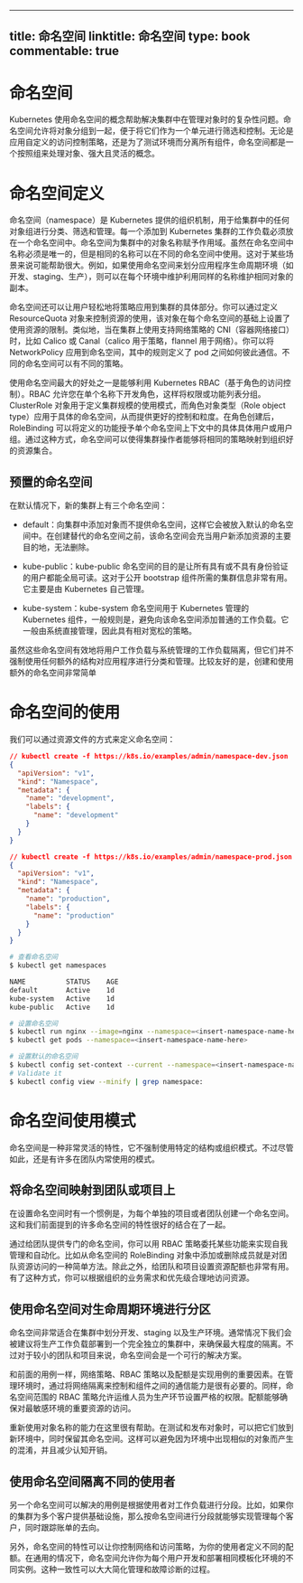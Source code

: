 
---
title: 命名空间
linktitle: 命名空间
type: book
commentable: true
---

# 命名空间

Kubernetes 使用命名空间的概念帮助解决集群中在管理对象时的复杂性问题。命名空间允许将对象分组到一起，便于将它们作为一个单元进行筛选和控制。无论是应用自定义的访问控制策略，还是为了测试环境而分离所有组件，命名空间都是一个按照组来处理对象、强大且灵活的概念。

# 命名空间定义

命名空间（namespace）是 Kubernetes 提供的组织机制，用于给集群中的任何对象组进行分类、筛选和管理。每一个添加到 Kubernetes 集群的工作负载必须放在一个命名空间中。命名空间为集群中的对象名称赋予作用域。虽然在命名空间中名称必须是唯一的，但是相同的名称可以在不同的命名空间中使用。这对于某些场景来说可能帮助很大。例如，如果使用命名空间来划分应用程序生命周期环境（如开发、staging、生产），则可以在每个环境中维护利用同样的名称维护相同对象的副本。

命名空间还可以让用户轻松地将策略应用到集群的具体部分。你可以通过定义 ResourceQuota 对象来控制资源的使用，该对象在每个命名空间的基础上设置了使用资源的限制。类似地，当在集群上使用支持网络策略的 CNI（容器网络接口）时，比如 Calico 或 Canal（calico 用于策略，flannel 用于网络）。你可以将 NetworkPolicy 应用到命名空间，其中的规则定义了 pod 之间如何彼此通信。不同的命名空间可以有不同的策略。

使用命名空间最大的好处之一是能够利用 Kubernetes RBAC（基于角色的访问控制）。RBAC 允许您在单个名称下开发角色，这样将权限或功能列表分组。ClusterRole 对象用于定义集群规模的使用模式，而角色对象类型（Role object type）应用于具体的命名空间，从而提供更好的控制和粒度。在角色创建后，RoleBinding 可以将定义的功能授予单个命名空间上下文中的具体具体用户或用户组。通过这种方式，命名空间可以使得集群操作者能够将相同的策略映射到组织好的资源集合。

## 预置的命名空间

在默认情况下，新的集群上有三个命名空间：

- default：向集群中添加对象而不提供命名空间，这样它会被放入默认的命名空间中。在创建替代的命名空间之前，该命名空间会充当用户新添加资源的主要目的地，无法删除。

- kube-public：kube-public 命名空间的目的是让所有具有或不具有身份验证的用户都能全局可读。这对于公开 bootstrap 组件所需的集群信息非常有用。它主要是由 Kubernetes 自己管理。

- kube-system：kube-system 命名空间用于 Kubernetes 管理的 Kubernetes 组件，一般规则是，避免向该命名空间添加普通的工作负载。它一般由系统直接管理，因此具有相对宽松的策略。

虽然这些命名空间有效地将用户工作负载与系统管理的工作负载隔离，但它们并不强制使用任何额外的结构对应用程序进行分类和管理。比较友好的是，创建和使用额外的命名空间非常简单

# 命名空间的使用

我们可以通过资源文件的方式来定义命名空间：

```json
// kubectl create -f https://k8s.io/examples/admin/namespace-dev.json
{
  "apiVersion": "v1",
  "kind": "Namespace",
  "metadata": {
    "name": "development",
    "labels": {
      "name": "development"
    }
  }
}

// kubectl create -f https://k8s.io/examples/admin/namespace-prod.json
{
  "apiVersion": "v1",
  "kind": "Namespace",
  "metadata": {
    "name": "production",
    "labels": {
      "name": "production"
    }
  }
}
```

```sh
# 查看命名空间
$ kubectl get namespaces

NAME          STATUS    AGE
default       Active    1d
kube-system   Active    1d
kube-public   Active    1d

# 设置命名空间
$ kubectl run nginx --image=nginx --namespace=<insert-namespace-name-here>
$ kubectl get pods --namespace=<insert-namespace-name-here>

# 设置默认的命名空间
$ kubectl config set-context --current --namespace=<insert-namespace-name-here>
# Validate it
$ kubectl config view --minify | grep namespace:
```

# 命名空间使用模式

命名空间是一种非常灵活的特性，它不强制使用特定的结构或组织模式。不过尽管如此，还是有许多在团队内常使用的模式。

## 将命名空间映射到团队或项目上

在设置命名空间时有一个惯例是，为每个单独的项目或者团队创建一个命名空间。这和我们前面提到的许多命名空间的特性很好的结合在了一起。

通过给团队提供专门的命名空间，你可以用 RBAC 策略委托某些功能来实现自我管理和自动化。比如从命名空间的 RoleBinding 对象中添加或删除成员就是对团队资源访问的一种简单方法。除此之外，给团队和项目设置资源配额也非常有用。有了这种方式，你可以根据组织的业务需求和优先级合理地访问资源。

## 使用命名空间对生命周期环境进行分区

命名空间非常适合在集群中划分开发、staging 以及生产环境。通常情况下我们会被建议将生产工作负载部署到一个完全独立的集群中，来确保最大程度的隔离。不过对于较小的团队和项目来说，命名空间会是一个可行的解决方案。

和前面的用例一样，网络策略、RBAC 策略以及配额是实现用例的重要因素。在管理环境时，通过将网络隔离来控制和组件之间的通信能力是很有必要的。同样，命名空间范围的 RBAC 策略允许运维人员为生产环节设置严格的权限。配额能够确保对最敏感环境的重要资源的访问。

重新使用对象名称的能力在这里很有帮助。在测试和发布对象时，可以把它们放到新环境中，同时保留其命名空间。这样可以避免因为环境中出现相似的对象而产生的混淆，并且减少认知开销。

## 使用命名空间隔离不同的使用者

另一个命名空间可以解决的用例是根据使用者对工作负载进行分段。比如，如果你的集群为多个客户提供基础设施，那么按命名空间进行分段就能够实现管理每个客户，同时跟踪账单的去向。

另外，命名空间的特性可以让你控制网络和访问策略，为你的使用者定义不同的配额。在通用的情况下，命名空间允许你为每个用户开发和部署相同模板化环境的不同实例。这种一致性可以大大简化管理和故障诊断的过程。

    